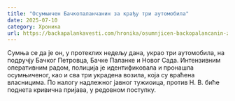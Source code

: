 ```yaml
---
title: "Осумњичен Бачкопаланчанин за крађу три аутомобила"
date: 2025-07-10
category: Хроника
url: https://backapalankavesti.com/hronika/osumnjicen-backopalancanin-za-kradju-tri-automobila/
---
```


Сумња се да је он, у протеклих недељу дана, украо три аутомобила, на подручју Бачког Петровца, Бачке Паланке и Новог Сада. Интензивним оперативним радом, полиција је идентификовала и пронашла осумњиченог, као и сва три украдена возила, која су враћена власницима. По налогу надлежног јавног тужиоица, против Н. В. биће поднета кривична пријава, у редовном поступку.
